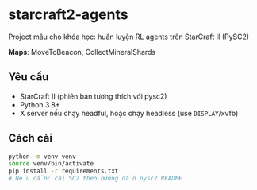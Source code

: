 # starcraft2-agents

Project mẫu cho khóa học: huấn luyện RL agents trên StarCraft II (PySC2)

**Maps**: MoveToBeacon, CollectMineralShards

## Yêu cầu

- StarCraft II (phiên bản tương thích với pysc2)
- Python 3.8+
- X server nếu chạy headful, hoặc chạy headless (use `DISPLAY`/xvfb)

## Cách cài

```bash
python -m venv venv
source venv/bin/activate
pip install -r requirements.txt
# Nếu cần: cài SC2 theo hướng dẫn pysc2 README
```

